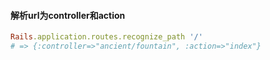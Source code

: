 #### 解析url为controller和action
```ruby
Rails.application.routes.recognize_path '/'
# => {:controller=>"ancient/fountain", :action=>"index"}
```